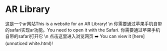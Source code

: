 # AR Library
这是一个ar网站This is a website for an AR Library! 
\n 你需要通过苹果手机自带的safari实现ar功能。You need to open it with the Safari. 你需要通过苹果手机自带的safari打开它
\n 点击这里进入浏览网页 ➡️ You can view it [here](unnoticed white.html)!
